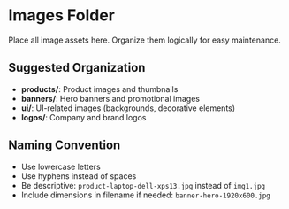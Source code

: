 # Images Folder

Place all image assets here. Organize them logically for easy maintenance.

## Suggested Organization

- **products/**: Product images and thumbnails
- **banners/**: Hero banners and promotional images
- **ui/**: UI-related images (backgrounds, decorative elements)
- **logos/**: Company and brand logos

## Naming Convention

- Use lowercase letters
- Use hyphens instead of spaces
- Be descriptive: `product-laptop-dell-xps13.jpg` instead of `img1.jpg`
- Include dimensions in filename if needed: `banner-hero-1920x600.jpg`
